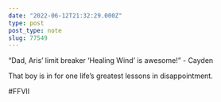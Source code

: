 ```yaml
---
date: "2022-06-12T21:32:29.000Z"
type: post 
post_type: note
slug: 77549
---
```

“Dad, Aris’ limit breaker ‘Healing Wind’ is awesome!” - Cayden

That boy is in for one life’s greatest lessons in disappointment. 

#FFVII

